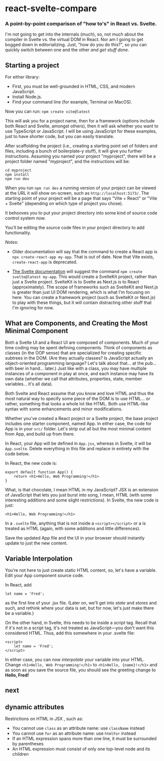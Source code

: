 # react-svelte-compare

### A point-by-point comparison of "how to's" in React vs. Svelte.

I'm not going to get into the internals (much), so, not much about the compiler in Svelte vs. the virtual DOM in React.
Nor am I going to get bogged down in editorializing. Just, "how do you do this?", so you can quickly switch between one and
the other _and get stuff done_.

## Starting a project

For either library:
* First, you must be well-grounded in HTML, CSS, and modern JavaScript.
* Install Node.js.
* Find your command line (for example, Terminal on MacOS).

Now you can run:
`npm create vite@latest`

This will ask you for a project name, then for a framework (options include both React and Svelte, amongst others), then it will ask whether you want to use TypeScript or JavaScript. I will be using JavaScript for these examples, just to have
shorter code, but you can easily translate.

After scaffolding the project (i.e., creating a starting point set of folders and files, including a bunch of 
boilerplate-y stuff), it will give you further instructions. Assuming you named your project "myproject", there will be
a project folder named "myproject", and the instructions will be:

```
cd myproject
npm install
npm run dev
```
When you run `npm run dev` a running version of your project can be viewed at the URL it will show on-screen, such as
`http://localhost:5173/`. The starting point of your project will be a page that says "Vite + React" or "Vite + Svelte"
(depending on which type of project you chose).

It behooves you to put your project directory into some kind of source code control system _now_.

You'll be editing the source code files in your project directory to add functionality.

_Notes:_ 

* Older documentation will say that the command to create a React app is `npx create-react-app my-app`. That is out
of date. Now that Vite exists, `create-react-app` is deprecated.

* [The Svelte documentation](https://kit.svelte.dev/docs/creating-a-project) will suggest the command `npm create svelte@latest my-app`. This would create a SvelteKit project, rather than just a Svelte project. SvelteKit is to Svelte as Next.js is to React (approximately). The scope of frameworks such as SvelteKit and Next.js is greater than just UI DOM rendering, which is what I'm focusing on here. You can create a framework project (such as SvelteKit or Next.js) to play with these things, but it will contain distracting other stuff that I'm ignoring for now.

## What are Components, and Creating the Most Minimal Component

Both a Svelte UI and a React UI are composed of components. Much of your time coding may be spent defining components. 
Think of components as classes (in the OOP sense) that are specialized for creating specific subtrees in the DOM. (Are they
actually classes? Is JavaScript actually an object-oriented programming language? Let's talk about that... at the pub...
with beer in hand... later.) Just like with a class, you may have multiple instances of a component in play at once, and 
each instance may have its own data (whether we call that attributes, properties, state, member variables... it's all data).

Both Svelte and React assume that you know and love HTML and thus the most natural way to specify some piece of the DOM
is to use HTML... or rather, something that looks a whole lot like HTML. Both use HTML-like syntax with some enhancements
and minor modifications. 

Whether you've created a React project or a Svelte project, the base project includes one starter component, named App.
In either case, the code for App is in your `src/` folder. Let's strip out all but the most minimal content from App, and
build up from there.

In React, your App will be defined in `App.jsx`, whereas in Svelte, it will be `App.svelte`. Delete everything in this file and replace in entirety with the code below.

In React, the new code is:
```
export default function App() {
    return <h1>Hello, Web Programming!</h1>
}
```
What, is that chocolate, I mean HTML in my JavaScript? JSX is an extension of JavaScript that lets you just burst into song,
I mean, HTML (with some interesting additions and some slight restrictions).
In Svelte, the new code is just:
```
<h1>Hello, Web Programming!</h1>
```
In a `.svelte` file, anything that is not inside a `<script></script>` or a <style></style> is treated as HTML (again,
with some additions and little differences).

Save the updated App file and the UI in your browser should instantly update to just the new content.

## Variable Interpolation

You're not here to just create static HTML content, so, let's have a variable. Edit your App component source code.

In React, add
```
let name = 'Fred';
```
as the first line of your .jsx file. (Later on, we'll get into _state_ and _stores_ and such, and rethink where your data
is set, but for now, let's just make there be a variable.)

On the other hand, in Svelte, this needs to be inside a script tag. Recall that if it's not in a script tag, it's not 
treated as JavaScript&mdash;you don't want this considered HTML. Thus, add this somewhere in your .svelte file:
```
<script>
    let name = 'Fred';
</script>
```

In either case, you can now _interpolate_ your variable into your HTML. Change `<h1>Hello, Web Programming!</h1>` to `<h1>Hello, {name}!</h1>` and as soon as you save the source file, you should see the greeting change to __Hello, Fred!__

## next

## dynamic attributes

Restrictions on HTML in JSX
, such as:
* You cannot use `class` as an attribute name: use `className` instead
* You cannot use `for` as an attribute name: use `htmlFor` instead
* If an HTML expression spans more than one line, it must be surrounded by parentheses
* An HTML expression must consist of only one top-level node and its children
